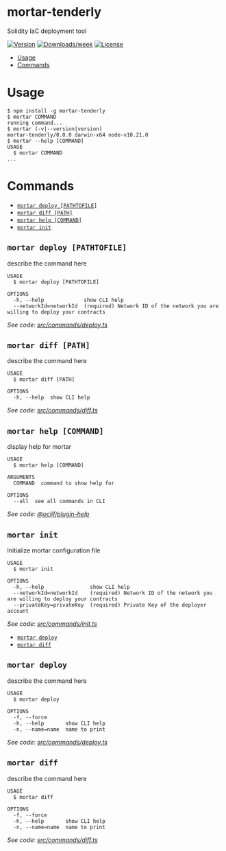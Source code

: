 mortar-tenderly
===============

Solidity IaC deployment tool

[![Version](https://img.shields.io/npm/v/mortar-tenderly.svg)](https://npmjs.org/package/mortar-tenderly)
[![Downloads/week](https://img.shields.io/npm/dw/mortar-tenderly.svg)](https://npmjs.org/package/mortar-tenderly)
[![License](https://img.shields.io/npm/l/mortar-tenderly.svg)](https://github.com/Tenderly/mortar-tenderly/blob/master/package.json)

<!-- toc -->
* [Usage](#usage)
* [Commands](#commands)
<!-- tocstop -->
# Usage
<!-- usage -->
```sh-session
$ npm install -g mortar-tenderly
$ mortar COMMAND
running command...
$ mortar (-v|--version|version)
mortar-tenderly/0.0.0 darwin-x64 node-v10.21.0
$ mortar --help [COMMAND]
USAGE
  $ mortar COMMAND
...
```
<!-- usagestop -->
# Commands
<!-- commands -->
* [`mortar deploy [PATHTOFILE]`](#mortar-deploy-pathtofile)
* [`mortar diff [PATH]`](#mortar-diff-path)
* [`mortar help [COMMAND]`](#mortar-help-command)
* [`mortar init`](#mortar-init)

## `mortar deploy [PATHTOFILE]`

describe the command here

```
USAGE
  $ mortar deploy [PATHTOFILE]

OPTIONS
  -h, --help             show CLI help
  --networkId=networkId  (required) Network ID of the network you are willing to deploy your contracts
```

_See code: [src/commands/deploy.ts](https://github.com/Tenderly/mortar-tenderly/blob/v0.0.0/src/commands/deploy.ts)_

## `mortar diff [PATH]`

describe the command here

```
USAGE
  $ mortar diff [PATH]

OPTIONS
  -h, --help  show CLI help
```

_See code: [src/commands/diff.ts](https://github.com/Tenderly/mortar-tenderly/blob/v0.0.0/src/commands/diff.ts)_

## `mortar help [COMMAND]`

display help for mortar

```
USAGE
  $ mortar help [COMMAND]

ARGUMENTS
  COMMAND  command to show help for

OPTIONS
  --all  see all commands in CLI
```

_See code: [@oclif/plugin-help](https://github.com/oclif/plugin-help/blob/v3.2.0/src/commands/help.ts)_

## `mortar init`

Initialize mortar configuration file

```
USAGE
  $ mortar init

OPTIONS
  -h, --help               show CLI help
  --networkId=networkId    (required) Network ID of the network you are willing to deploy your contracts
  --privateKey=privateKey  (required) Private Key of the deployer account
```

_See code: [src/commands/init.ts](https://github.com/Tenderly/mortar-tenderly/blob/v0.0.0/src/commands/init.ts)_
<!-- commandsstop -->
* [`mortar deploy`](#mortar-deploy-file)
* [`mortar diff`](#mortar-diff-file)

## `mortar deploy`

describe the command here

```
USAGE
  $ mortar deploy

OPTIONS
  -f, --force
  -h, --help       show CLI help
  -n, --name=name  name to print
```

_See code: [src/commands/deploy.ts](https://github.com/Tenderly/mortar-tenderly/blob/v0.0.0/src/commands/deploy.ts)_

## `mortar diff`

describe the command here

```
USAGE
  $ mortar diff

OPTIONS
  -f, --force
  -h, --help       show CLI help
  -n, --name=name  name to print
```

_See code: [src/commands/diff.ts](https://github.com/Tenderly/mortar-tenderly/blob/v0.0.0/src/commands/diff.ts)_
